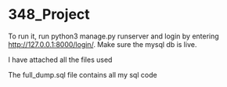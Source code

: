 # 348_Project

To run it, run python3 manage.py runserver and login by entering http://127.0.0.1:8000/login/. Make sure the mysql db is live.

I have attached all the files used

The full_dump.sql file contains all my sql code
